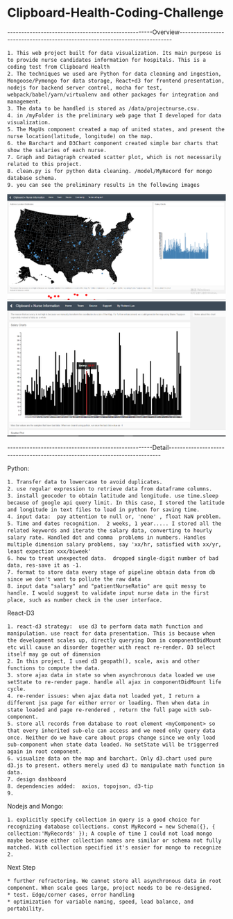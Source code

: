 # Clipboard-Health-Coding-Challenge


----------------------------------------------------Overview---------------------------------------------------------------------------

	1. This web project built for data visualization. Its main purpose is to provide nurse candidates information for hospitals. This is a coding test from Clipboard Health
	2. The techniques we used are Python for data cleaning and ingestion, Mongoose/Pymongo for data storage, React+d3 for frontend presentation, nodejs for backend server control, mocha for test, webpack/babel/yarn/virtualenv and other packages for integration and management. 
	3. The data to be handled is stored as /data/projectnurse.csv. 
	4. in /myFolder is the preliminary web page that I developed for data visualization.
	5. The MapUs component created a map of united states, and present the nurse location(latitude, longitude) on the map.
	6. the Barchart and D3Chart component created simple bar charts that show the salaries of each nurse. 
	7. Graph and Datagraph created scatter plot, which is not necessarily related to this project.
	8. clean.py is for python data cleaning. /model/MyRecord for mongo database schema.
	9. you can see the preliminary results in the following images


<p align="center">
  <img src="./preliminary_results.PNG" width="900"/>
  <img src="preliminary_results_2.PNG" width="900"/>
</p>

----------------------------------------------------Detail---------------------------------------------------------------------------

Python:

	1. Transfer data to lowercase to avoid duplicates.
	2. use regular expression to retrieve data from dataframe columns.
	3. install geocoder to obtain latitude and longitude. use time.sleep because of google api query limit. In this case, I stored the latitude and longitude in text files to load in python for saving time.
	4. input data:  pay attention to null or, 'none' , float NaN problem.
	5. Time and dates recognition.  2 weeks, 1 year..... I stored all the related keywords and iterate the salary data, converting to hourly salary rate. Handled dot and comma  problems in numbers. Handles multiple dimension salary problems, say 'xx/hr, satisfied with xx/yr, least expection xxx/biweek'
	6. how to treat unexpected data.  dropped single-digit number of bad data, res-save it as -1. 
	7. format to store data every stage of pipeline obtain data from db since we don't want to pollute the raw data
	8. input data "salary" and "patientNurseRatio" are quit messy to handle. I would suggest to validate input nurse data in the first place, such as number check in the user interface.


React-D3

	1. react-d3 strategy:  use d3 to perform data math function and manipulation. use react for data presentation. This is because when the development scales up, directly querying Dom in componentDidMount etc will cause an disorder together with react re-render. D3 select itself may go out of dimension
	2. In this project, I used d3 geopath(), scale, axis and other functions to compute the data. 
	3. store ajax data in state so when asynchronous data loaded we use setState to re-render page. handle all ajax in componentDidMount life cycle.
	4. re-render issues: when ajax data not loaded yet, I return a different jsx page for either error or loading. Then when data in state loaded and page re-rendered , return the full page with sub-component.
	5. store all records from database to root element <myComponent> so that every inherited sub-ele can access and we need only query data once. Neither do we have care about props change since we only load sub-component when state data loaded. No setState will be triggerred again in root component.
	6. visualize data on the map and barchart. Only d3.chart used pure d3.js to present. others merely used d3 to manipulate math function in data.
	7. design dashboard
	8. dependencies added:  axios, topojson, d3-tip
	9. 



Nodejs and Mongo:

	1. explicitly specify collection in query is a good choice for recognizing database collections. const MyRecord = new Schema({}, { collection:'MyRecords' }); A couple of time I could not load mongo maybe because either collection names are similar or schema not fully matched. With collection specified it's easier for mongo to recognize
	2. 




Next Step

	* further refractoring. We cannot store all asynchronous data in root component. When scale goes large, project needs to be re-designed.
	* test. Edge/corner cases, error handling
	* optimization for variable naming, speed, load balance, and portability.





